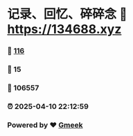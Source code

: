 # 记录、回忆、碎碎念 :link: https://134688.xyz 
### :page_facing_up: [116](https://134688.xyz/tag.html) 
### :speech_balloon: 15 
### :hibiscus: 106557 
### :alarm_clock: 2025-04-10 22:12:59 
### Powered by :heart: [Gmeek](https://github.com/Meekdai/Gmeek)
